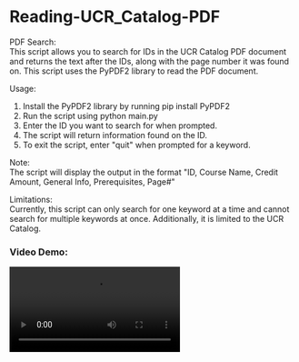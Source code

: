 # Reading-UCR_Catalog-PDF

PDF Search: <br>
This script allows you to search for IDs in the UCR Catalog PDF document and returns the text after the IDs, along with the page number it was found on. 
This script uses the PyPDF2 library to read the PDF document. 

Usage: <br>
1. Install the PyPDF2 library by running pip install PyPDF2 <br>
2. Run the script using python main.py <br>
3. Enter the ID you want to search for when prompted. <br>
4. The script will return information found on the ID. <br>
5. To exit the script, enter "quit" when prompted for a keyword. <br>

Note: <br>
The script will display the output in the format "ID, Course Name, Credit Amount, General Info, Prerequisites, Page#" <br>

Limitations: <br>
Currently, this script can only search for one keyword at a time and cannot search for multiple keywords at once. Additionally, it is limited to the UCR Catalog.

### Video Demo:
![PDF Scrapper Demo](PDFSCRAPPER_DEMO.mp4 "PDF Scrapper Demo")
